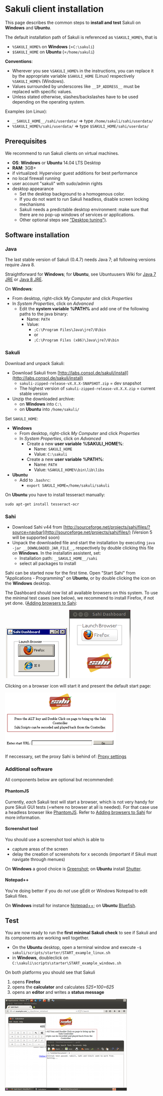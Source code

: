 # Sakuli client installation 

This page describes the common steps to **install and test** Sakuli on **Windows** and **Ubuntu**. 

The default installation path of Sakuli is referenced as `%SAKULI_HOME%`, that is 

- `%SAKULI_HOME%` on **Windows** (=`C:\sakuli`)
- `$SAKULI_HOME` on **Ubuntu** (=`/home/sakuli`)

**Conventions**: 

- Wherever you see `%SAKULI_HOME%` in the instructions, you can replace it by the appropriate variable `$SAKULI_HOME` (Linux) respectively `%SAKULI_HOME%` (Windows).
- Values surrounded by underscores like `__IP_ADDRESS__` must be replaced with specific values.
- Unless stated otherwise, slashes/backslashes have to be used depending on the operating system.

Examples (on Linux): 

- `__SAKULI_HOME__/sahi/userdata/` => type `/home/sakuli/sahi/userdata/`
- `%SAKULI_HOME%/sahi/userdata/` =>  type `$SAKULI_HOME/sahi/userdata/`

## Prerequisites

We recommend to run Sakuli clients on virtual machines.

* **OS**: **Windows** or **Ubuntu** 14.04 LTS Desktop
* **RAM**: 3GB+  
* if virtualized: Hypervisor guest additions for best performance
* no local firewall running
* user account "sakuli" with sudo/admin rights
* desktop appearance 
  * Set the desktop background to a homogenous color. 
  * If you do not want to run Sakuli headless, disable screen locking mechanisms
  * Sakuli needs a predictable desktop environment: make sure that there are no pop-up windows of services or applications. 
  * Other optional steps see ["Desktop tuning")](./troubleshooting-tuning-sakuli-client.md).

## Software installation 
### Java

The last stable version of Sakuli (0.4.7) needs Java 7; all following versions require Java 8.  

Straightforward for **Windows**; for **Ubuntu**, see Ubuntuusers Wiki for [Java 7 JRE](http://wiki.ubuntuusers.de/Java/Installation/Oracle_Java/Java_7#Java-7-JRE) or [Java 8 JRE](http://wiki.ubuntuusers.de/Java/Installation/Oracle_Java/Java_8#Java-8-JRE).

On **Windows**: 

* From desktop, right-click *My Computer* and click *Properties*
* In *System Properties*, click on *Advanced*
	* Edit the **system variable** **%PATH%** and add one of the following paths to the java binary: 
		* Name: `PATH`
		* Value: 
			* `;C:\Program Files\Java\jre7/8\bin`
			* or 
			* `;C:\Program Files (x86)\Java\jre7/8\bin`

### Sakuli 

Download and unpack Sakuli: 

* Download Sakuli from  [http://labs.consol.de/sakuli/install](http://labs.consol.de/sakuli/install)
  * `sakuli-zipped-release-vX.X.X-SNAPSHOT.zip` = dev snapshot
  * The highest version of `sakuli-zipped-release-vX.X.X.zip` = current stable version
* Unzip the downloaded archive:
  * on **Windows** into `C:\` 
  * on **Ubuntu** into `/home/sakuli/`
  
Set `SAKULI_HOME`: 

* **Windows**
  * From desktop, right-click *My Computer* and click *Properties*
  * In *System Properties*, click on *Advanced*
	* Create a new **user variable** **%SAKULI_HOME%**: 
      * Name: `SAKULI_HOME`
	  * Value: `C:\sakuli`
	* Create a new **user variable** **%PATH%**: 
		* Name: `PATH`
		* Value: `%SAKULI_HOME%\bin\lib\libs`
* **Ubuntu**
  * Add to `.bashrc`: 
    * `export SAKULI_HOME=/home/sakuli/sakuli`

<!--- 
FIXME  `%SAKULI_HOME%\bin\lib\libs`
-->    

On **Ubuntu** you have to install tesseract manually: 

	sudo apt-get install tesseract-ocr

### Sahi

* Download Sahi v44 from [http://sourceforge.net/projects/sahi/files/?source=navbar](http://sourceforge.net/projects/sahi/files/) (Version 5 will be supported soon)
* Unpack the downloaded file and start the installation by executing `java -jar __DOWNLOADED_JAR_FILE__`, respectively by double clicking this file on **Windows**. In the installatin assistent, set: 
	* Installation path: `__SAKULI_HOME__/sahi`
	* select all packages to install

Sahi can be started now for the first time. Open "Start Sahi" from "Applications - Programming" on **Ubuntu**, or by double clicking the icon on the **Windows** desktop. 

<!--- fixme anker, titel -->

The Dashboard should now list all available browsers on this system. To use the minimal test cases (see below), we recommend to install Firefox, if not yet done. ([Adding browsers to Sahi](../docs/sakuli-additional-settings.md): 

![db_browsers](./pics/w_sahi_dashboard_browsers.jpg) 
![db_browsers](./pics/u_sahi_dashboard_browsers.png) 
	
Clicking on a browser icon will start it and present the default start page: 

![sahi_start](../docs/pics/sahi_startpage.jpg) 

<!--- fixme Anker -->
If neccessary, set the proxy Sahi is behind of: [Proxy settings](../docs/sakuli-additional-settings.md)

### Additional software

All components below are optional but recommended: 

#### PhantomJS
	
<!--- anker  fixme -->	
Currently, *each* Sakuli test will start a browser, which is not very handy for pure Sikuli GUI tests (=where no browser at all is needed). For that case use a headless browser like [PhantomJS](http://phantomjs.org). Refer to [Adding browsers to Sahi](../docs/sakuli-additional-settings.md) for more information. 


#### Screenshot tool 
 
You should use a screenshot tool which is able to

- capture areas of the screen
- delay the creation of screenshots for x seconds (important if Sikuli must navigate through menues)

On **Windows** a good choice is [Greenshot](http://www.getgreenshot.org); on **Ubuntu** install [Shutter](http://shutter-project.org/).

#### Notepad++
You're doing better if you do *not* use gEdit or Windows Notepad to edit Sakuli files. 

On **Windows** install for instance [Notepad++](http://notepad-plus-plus.org/); on **Ubuntu** [Bluefish](http://bluefish.openoffice.nl/index.html).
	
## Test

You are now ready to run the **first minimal Sakuli check** to see if Sakuli and its components are working well together. 

* On the **Ubuntu** desktop, open a terminal window and execute `~$ sakuli/scripts/starter/START_example_linux.sh` 
* in **Windows**, doubleclick on `C:\sakuli\scripts\starter\START_example_windows.sh`

On both platforms you should see that Sakuli

1.  opens **Firefox**
2.  opens the **calculator** and calculates *525+100=625* 
3.  opens an **editor** and writes a **status message**

![](pics/u_vnc_test.png)